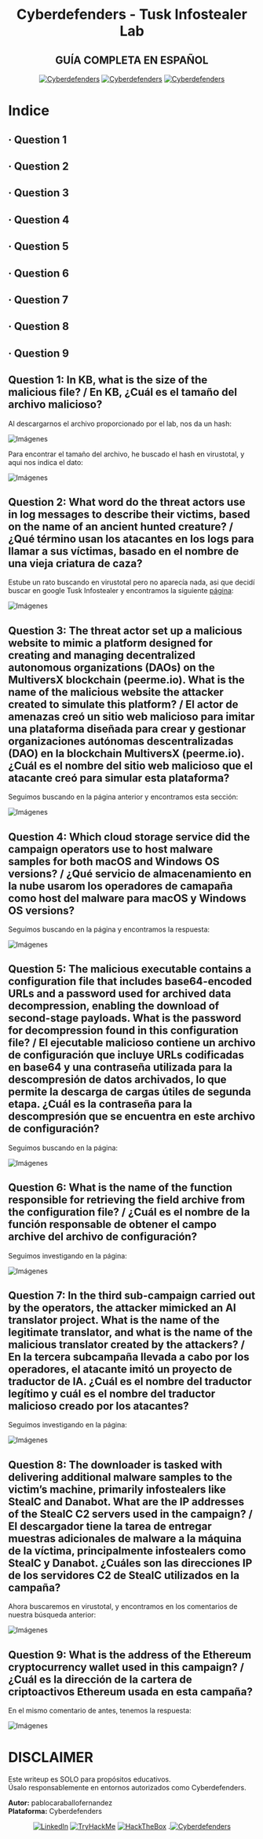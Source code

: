 <div align="center">
  
# Cyberdefenders - Tusk Infostealer Lab

</div>

<div align="center">
 
## GUÍA COMPLETA EN ESPAÑOL 


  [![Cyberdefenders](https://img.shields.io/badge/Platform-Cyberdefenders-blue?style=for-the-badge)](#)
  [![Cyberdefenders](https://img.shields.io/badge/Difficulty-Easy-success?style=for-the-badge)](#)
  [![Cyberdefenders](https://img.shields.io/badge/OS-Linux-orange?style=for-the-badge)](#)

</div>  

# Indice  
## · Question 1  
## · Question 2  
## · Question 3  
## · Question 4  
## · Question 5  
## · Question 6  
## · Question 7  
## · Question 8  
## · Question 9  

## Question 1: In KB, what is the size of the malicious file? / En KB, ¿Cuál es el tamaño del archivo malicioso?

Al descargarnos el archivo proporcionado por el lab, nos da un hash:  

![Imágenes](Images/1.png)

Para encontrar el tamaño del archivo, he buscado el hash en virustotal, y aqui nos indica el dato:  

![Imágenes](Images/2.png)

## Question 2: What word do the threat actors use in log messages to describe their victims, based on the name of an ancient hunted creature? / ¿Qué término usan los atacantes en los logs para llamar a sus víctimas, basado en el nombre de una vieja criatura de caza?  

Estube un rato buscando en virustotal pero no aparecía nada, asi que decidí buscar en google Tusk Infostealer y encontramos la siguiente [página](https://www.infostealers.com/article/tusk-unraveling-a-complex-infostealer-campaign/): 

![Imágenes](Images/3.png)

## Question 3: The threat actor set up a malicious website to mimic a platform designed for creating and managing decentralized autonomous organizations (DAOs) on the MultiversX blockchain (peerme.io). What is the name of the malicious website the attacker created to simulate this platform? / El actor de amenazas creó un sitio web malicioso para imitar una plataforma diseñada para crear y gestionar organizaciones autónomas descentralizadas (DAO) en la blockchain MultiversX (peerme.io). ¿Cuál es el nombre del sitio web malicioso que el atacante creó para simular esta plataforma?  

Seguimos buscando en la página anterior y encontramos esta sección:  

![Imágenes](Images/4.png)

## Question 4: Which cloud storage service did the campaign operators use to host malware samples for both macOS and Windows OS versions? / ¿Qué servicio de almacenamiento en la nube usarom los operadores de camapaña como host del malware para macOS y Windows OS versions?  

Seguimos buscando en la página y encontramos la respuesta:  

![Imágenes](Images/5.png)

## Question 5:  The malicious executable contains a configuration file that includes base64-encoded URLs and a password used for archived data decompression, enabling the download of second-stage payloads. What is the password for decompression found in this configuration file? / El ejecutable malicioso contiene un archivo de configuración que incluye URLs codificadas en base64 y una contraseña utilizada para la descompresión de datos archivados, lo que permite la descarga de cargas útiles de segunda etapa. ¿Cuál es la contraseña para la descompresión que se encuentra en este archivo de configuración?

Seguimos buscando en la página: 

![Imágenes](Images/6.png)

## Question 6: What is the name of the function responsible for retrieving the field archive from the configuration file? / ¿Cuál es el nombre de la función responsable de obtener el campo archive del archivo de configuración?

Seguimos investigando en la página:  

![Imágenes](Images/7.png)

## Question 7: In the third sub-campaign carried out by the operators, the attacker mimicked an AI translator project. What is the name of the legitimate translator, and what is the name of the malicious translator created by the attackers? / En la tercera subcampaña llevada a cabo por los operadores, el atacante imitó un proyecto de traductor de IA. ¿Cuál es el nombre del traductor legítimo y cuál es el nombre del traductor malicioso creado por los atacantes?  

Seguimos investigando en la página:  

![Imágenes](Images/8.png)  

## Question 8: The downloader is tasked with delivering additional malware samples to the victim’s machine, primarily infostealers like StealC and Danabot. What are the IP addresses of the StealC C2 servers used in the campaign? / El descargador tiene la tarea de entregar muestras adicionales de malware a la máquina de la víctima, principalmente infostealers como StealC y Danabot. ¿Cuáles son las direcciones IP de los servidores C2 de StealC utilizados en la campaña?  

Ahora buscaremos en virustotal, y encontramos en los comentarios de nuestra búsqueda anterior:  

![Imágenes](Images/9.png)  

## Question 9: What is the address of the Ethereum cryptocurrency wallet used in this campaign? / ¿Cuál es la dirección de la cartera de criptoactivos Ethereum usada en esta campaña?  

En el mismo comentario de antes, tenemos la respuesta:  

![Imágenes](Images/10.png)  

# DISCLAIMER

Este writeup es SOLO para propósitos educativos.  
Úsalo responsablemente en entornos autorizados como Cyberdefenders.  

**Autor:** pablocaraballofernandez  
**Plataforma:** Cyberdefenders

</div>


<div align="center">
  
  [![LinkedIn](https://img.shields.io/badge/LinkedIn-0077B5?style=for-the-badge&logo=linkedin&logoColor=white)](https://www.linkedin.com/in/pablo-caraballo-fern%C3%A1ndez-a12938358/)
  [![TryHackMe](https://img.shields.io/badge/TryHackMe-212C42?style=for-the-badge&logo=tryhackme&logoColor=white)](https://tryhackme.com/p/CyberPablo)
  [![HackTheBox](https://img.shields.io/badge/HackTheBox-111927?style=for-the-badge&logo=hackthebox&logoColor=9FEF00)](https://ctf.hackthebox.com/user/profile/872564)
  .[![Cyberdefenders](https://img.shields.io/badge/CyberDefenders-1E3A5F?style=for-the-badge&logo=shield&logoColor=white)](https://cyberdefenders.org/p/cybersecpcarfer)
  
</div>






